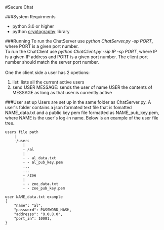 #Secure Chat 

###System Requirments
- python 3.0 or higher
- python [cryptography](https://cryptography.io/en/latest/) library 


###Running
To run the ChatServer use *python ChatServer.py -sp PORT*, where PORT is a given port number. 
<br/>
To run the ChatClient use *python ChatClient.py -sip IP -sp PORT*, where IP is a given IP address and PORT is a given port number. The client port number should match the server port number.
<br/><br/>
One the client side a user has 2 opetions:
1. list: lists all the current active users
2. send USER MESSAGE: sends the user of name USER the contents of MESSAGE as long as that user is currently active

###User set up
Users are set up in the same folder as ChatServer.py. A user's folder contains a json formated text file that is fomatted NAME_data.txt and a public key pem file formatted as NAME_pub_key.pem, where NAME is the user's log-in name. Below is an example of the user file tree.

    users file path
        |
        -/users
            |
            - /al
            |
            - - al_data.txt
            - - al_pub_key.pem
            ...
            ...
            - /zoe
            |
            - - zoe_data.txt
            - - zoe_pub_key.pem
            
    user NAME_data.txt example
    {   
        "name": "al", 
        "password": PASSWORD_HASH,
        "addresss": "0.0.0.0", 
        "port_in": 10001,
    }
            